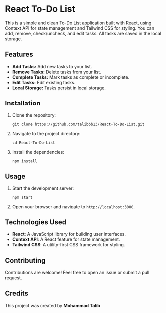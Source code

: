 # React To-Do List

This is a simple and clean To-Do List application built with React, using Context API for state management and Tailwind CSS for styling. You can add, remove, check/uncheck, and edit tasks. All tasks are saved in the local storage.

## Features

- **Add Tasks:** Add new tasks to your list.
- **Remove Tasks:** Delete tasks from your list.
- **Complete Tasks:** Mark tasks as complete or incomplete.
- **Edit Tasks:** Edit existing tasks.
- **Local Storage:** Tasks persist in local storage.

## Installation

1. Clone the repository:

   ```
   git clone https://github.com/talibbb13/React-To-Do-List.git
   ```

2. Navigate to the project directory:

   ```
   cd React-To-Do-List
   ```

3. Install the dependencies:

   ```
   npm install
   ```

## Usage

1. Start the development server:

   ```
   npm start
   ```

2. Open your browser and navigate to `http://localhost:3000`.

## Technologies Used

- **React**: A JavaScript library for building user interfaces.
- **Context API**: A React feature for state management.
- **Tailwind CSS**: A utility-first CSS framework for styling.


## Contributing

Contributions are welcome! Feel free to open an issue or submit a pull request.

## Credits

This project was created by **Mohammad Talib**